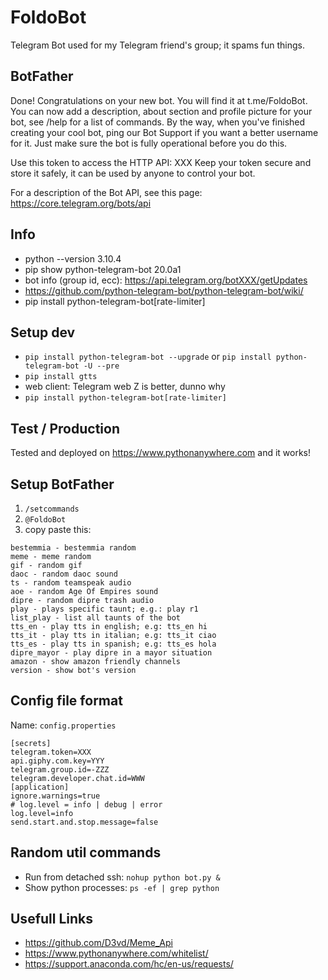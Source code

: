 # FoldoBot

Telegram Bot used for my Telegram friend's group; it spams fun things.

## BotFather

Done! Congratulations on your new bot. You will find it at t.me/FoldoBot. You can now add a description, about section
and profile picture for your bot, see /help for a list of commands. By the way, when you've finished creating your cool
bot, ping our Bot Support if you want a better username for it. Just make sure the bot is fully operational before you
do this.

Use this token to access the HTTP API:
XXX
Keep your token secure and store it safely, it can be used by anyone to control your bot.

For a description of the Bot API, see this page: https://core.telegram.org/bots/api

## Info

+ python --version 3.10.4
+ pip show python-telegram-bot 20.0a1
+ bot info (group id, ecc): https://api.telegram.org/botXXX/getUpdates
+ https://github.com/python-telegram-bot/python-telegram-bot/wiki/
+ pip install python-telegram-bot[rate-limiter]

## Setup dev

+ ```pip install python-telegram-bot --upgrade``` or ```pip install python-telegram-bot -U --pre```
+ ```pip install gtts```
+ web client: Telegram web Z is better, dunno why
+ ```pip install python-telegram-bot[rate-limiter]```

## Test / Production

Tested and deployed on https://www.pythonanywhere.com and it works!

## Setup BotFather

1. ```/setcommands```
2. ```@FoldoBot```
3. copy paste this:

```
bestemmia - bestemmia random
meme - meme random
gif - random gif
daoc - random daoc sound
ts - random teamspeak audio
aoe - random Age Of Empires sound
dipre - random dipre trash audio
play - plays specific taunt; e.g.: play r1
list_play - list all taunts of the bot
tts_en - play tts in english; e.g: tts_en hi
tts_it - play tts in italian; e.g: tts_it ciao
tts_es - play tts in spanish; e.g: tts_es hola
dipre_mayor - play dipre in a mayor situation
amazon - show amazon friendly channels
version - show bot's version
```

## Config file format

Name: ```config.properties```

```
[secrets]
telegram.token=XXX
api.giphy.com.key=YYY
telegram.group.id=-ZZZ
telegram.developer.chat.id=WWW
[application]
ignore.warnings=true
# log.level = info | debug | error
log.level=info
send.start.and.stop.message=false
```

## Random util commands

+ Run from detached ssh: ```nohup python bot.py &```
+ Show python processes: ```ps -ef | grep python```

## Usefull Links

+ https://github.com/D3vd/Meme_Api
+ https://www.pythonanywhere.com/whitelist/
+ https://support.anaconda.com/hc/en-us/requests/
